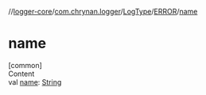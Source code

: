 //[logger-core](../../../../index.md)/[com.chrynan.logger](../../index.md)/[LogType](../index.md)/[ERROR](index.md)/[name](name.md)



# name  
[common]  
Content  
val [name](name.md): [String](https://kotlinlang.org/api/latest/jvm/stdlib/kotlin/-string/index.html)  



